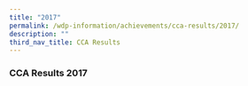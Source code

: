 ```yaml
---
title: "2017"
permalink: /wdp-information/achievements/cca-results/2017/
description: ""
third_nav_title: CCA Results
---
```

### **CCA Results 2017**